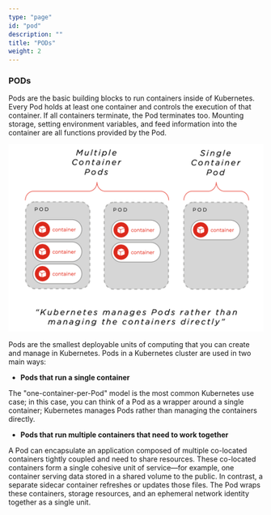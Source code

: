 ```yaml
---
type: "page"
id: "pod"
description: ""
title: "PODs"
weight: 2
---
```


### PODs

Pods are the basic building blocks to run containers inside of Kubernetes. Every Pod holds at least one container and controls the execution of that container. If all containers terminate, the Pod terminates too. Mounting storage, setting environment variables, and feed information into the container are all functions provided by the Pod.

![pod](pod.png)

Pods are the smallest deployable units of computing that you can create and manage in Kubernetes. Pods in a Kubernetes cluster are used in two main ways:

- **Pods that run a single container**

The "one-container-per-Pod" model is the most common Kubernetes use case; in this case, you can think of a Pod as a wrapper around a single container; Kubernetes manages Pods rather than managing the containers directly.

- **Pods that run multiple containers that need to work together**

A Pod can encapsulate an application composed of multiple co-located containers tightly coupled and need to share resources. These co-located containers form a single cohesive unit of service—for example, one container serving data stored in a shared volume to the public. In contrast, a separate sidecar container refreshes or updates those files. The Pod wraps these containers, storage resources, and an ephemeral network identity together as a single unit.